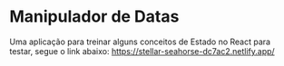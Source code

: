 # Manipulador de Datas

Uma aplicação para treinar alguns conceitos de Estado no React
para testar, segue o link abaixo: https://stellar-seahorse-dc7ac2.netlify.app/
